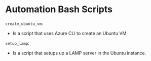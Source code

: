 # Automation Bash Scripts

`create_ubuntu_vm`:

- Is a script that uses Azure CLI to create an Ubuntu VM

`setup_lamp`:

- Is a script that setups up a LAMP server in the Ubuntu instance.
